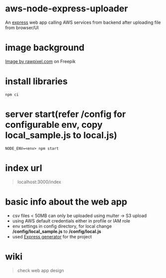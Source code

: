 # aws-node-express-uploader

An [express](https://expressjs.com/) web app calling AWS services from backend after uploading file from browser/UI

# image background

<a href="https://www.freepik.com/free-vector/blue-curve-background_16282280.htm#fromView=image_search_similar&page=1&position=22&uuid=b7ed21cd-8b9b-4f13-ad5a-497a79bd1f85">Image by rawpixel.com</a> on Freepik

# install libraries

```
npm ci
```

# server start(refer /config for configurable env, copy local_sample.js to local.js)

```
NODE_ENV=<env> npm start
```

# index url

> localhost:3000/index

# basic info about the web app

- csv files < 50MB can only be uploaded using multer -> S3 upload
- using AWS default credentials either in profile or IAM role
- env settings in config directory, for local change **/config/local_sample.js** to **/config/local.js**
- used [Express generator](https://expressjs.com/en/starter/generator.html) for the project

# wiki

> check web app design
